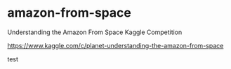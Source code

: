 # amazon-from-space
Understanding the Amazon From Space Kaggle Competition

https://www.kaggle.com/c/planet-understanding-the-amazon-from-space

test
